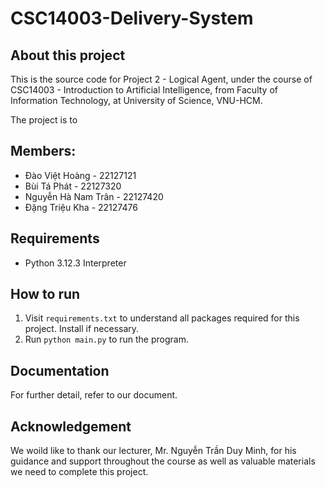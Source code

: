 # CSC14003-Delivery-System
## About this project
This is the source code for Project 2 - Logical Agent, under the course of CSC14003 - Introduction to Artificial Intelligence, from Faculty of Information Technology, at University of Science, VNU-HCM.

The project is to 

## Members:
- Đào Việt Hoàng - 22127121
- Bùi Tá Phát - 22127320
- Nguyễn Hà Nam Trân - 22127420
- Đặng Triệu Kha - 22127476

## Requirements
- Python 3.12.3 Interpreter

## How to run
1. Visit `requirements.txt` to understand all packages required for this project. Install if necessary.
2. Run `python main.py` to run the program.

## Documentation
For further detail, refer to our document.

## Acknowledgement
We woild like to thank our lecturer, Mr. Nguyễn Trần Duy Minh, for his guidance and support throughout the course as well as valuable materials we need to complete this project.